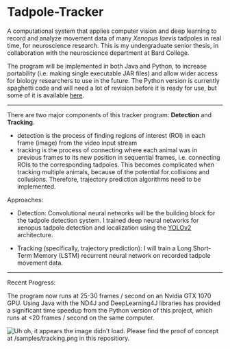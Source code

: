 # Tadpole-Tracker
A computational system that applies computer vision and deep learning to record and analyze movement data of many *Xenopus laevis* tadpoles in real time, for neuroscience research. This is my undergraduate senior thesis, in collaboration with the neuroscience department at Bard College.

The program will be implemented in both Java and Python, to increase portability (i.e. making single executable JAR files) and allow wider access for biology researchers to use in the future. The Python version is currently spaghetti code and will need a lot of revision before it is ready for use, but some of it is available [here](https://github.com/alexander-hamme/Tadpole-Tracker-Python).

-----

There are two major components of this tracker program: **Detection** and **Tracking**.
  * detection is the process of finding regions of interest (ROI) in each frame (image) from the video input stream
  * tracking is the process of connecting where each animal was in previous frames to its new position in sequential frames, 
    i.e. connecting ROIs to the corresponding tadpoles. This becomes complicated when tracking multiple animals, because of the potential for collisions and collusions. Therefore, trajectory prediction algorithms need to be implemented.

Approaches:

  * Detection: Convolutional neural networks will be the building block for the tadpole detection system. I trained deep neural networks for xenopus tadpole detection and localization using the [YOLOv2](https://pjreddie.com/darknet/yolov2/) architecture.

  * Tracking (specifically, trajectory prediction): I will train a Long Short-Term Memory (LSTM) recurrent neural network on recorded tadpole movement data.

-----

Recent Progress:

The program now runs at 25-30 frames / second on an Nvidia GTX 1070 GPU. Using Java with the ND4J and DeepLearning4J libraries has provided a significant time speedup from the Python version of this project, which runs at <20 frames / second on the same computer.

![Uh oh, it appears the image  didn't load. Please find the proof of concept at /samples/tracking.png in this repositiory.](/sample/tracker.png?raw=true "Proof of Concept")
